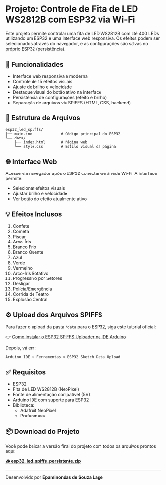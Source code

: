# Projeto: Controle de Fita de LED WS2812B com ESP32 via Wi-Fi

Este projeto permite controlar uma fita de LED WS2812B com até 400 LEDs utilizando um ESP32 e uma interface web responsiva. Os efeitos podem ser selecionados através do navegador, e as configurações são salvas no próprio ESP32 (persistência).

## 🔧 Funcionalidades

- Interface web responsiva e moderna
- Controle de 15 efeitos visuais
- Ajuste de brilho e velocidade
- Destaque visual do botão ativo na interface
- Persistência de configurações (efeito e brilho)
- Separação de arquivos via SPIFFS (HTML, CSS, backend)

## 📁 Estrutura de Arquivos

```
esp32_led_spiffs/
├── main.ino             # Código principal do ESP32
└── data/
    ├── index.html       # Página web
    └── style.css        # Estilo visual da página
```

## 🌐 Interface Web

Acesse via navegador após o ESP32 conectar-se à rede Wi-Fi. A interface permite:

- Selecionar efeitos visuais
- Ajustar brilho e velocidade
- Ver botão do efeito atualmente ativo

## 💡 Efeitos Inclusos

1. Confete
2. Cometa
3. Piscar
4. Arco-Íris
5. Branco Frio
6. Branco Quente
7. Azul
8. Verde
9. Vermelho
10. Arco-Íris Rotativo
11. Progressivo por Setores
12. Desligar
13. Polícia/Emergência
14. Corrida de Teatro
15. Explosão Central

## ⚙️ Upload dos Arquivos SPIFFS

Para fazer o upload da pasta `/data` para o ESP32, siga este tutorial oficial:

👉 [Como instalar o ESP32 SPIFFS Uploader na IDE Arduino](https://randomnerdtutorials.com/install-esp32-filesystem-uploader-arduino-ide/)

Depois, vá em:

```
Arduino IDE > Ferramentas > ESP32 Sketch Data Upload
```

## ✅ Requisitos

- ESP32
- Fita de LED WS2812B (NeoPixel)
- Fonte de alimentação compatível (5V)
- Arduino IDE com suporte para ESP32
- Biblioteca:
  - Adafruit NeoPixel
  - Preferences

## 📦 Download do Projeto

Você pode baixar a versão final do projeto com todos os arquivos prontos aqui:

**[📥 esp32_led_spiffs_persistente.zip](esp32_led_spiffs_persistente.zip)**

---

Desenvolvido por **Epaminondas de Souza Lage**
